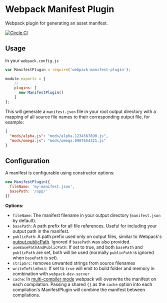 # Webpack Manifest Plugin

Webpack plugin for generating an asset manifest.

[![Circle CI](https://circleci.com/gh/danethurber/webpack-manifest-plugin.svg?style=shield)](https://circleci.com/gh/danethurber/webpack-manifest-plugin)


## Usage

In your `webpack.config.js`

```javascript
var ManifestPlugin = require('webpack-manifest-plugin');

module.exports = {
    // ...
    plugins: [
      new ManifestPlugin()
    ]
};
```

This will generate a `manifest.json` file in your root output directory with a mapping of all source file names to their corresponding output file, for example:

```json
{
  "mods/alpha.js": "mods/alpha.1234567890.js",
  "mods/omega.js": "mods/omega.0987654321.js"
}
```


## Configuration

A manifest is configurable using constructor options:

```javascript
new ManifestPlugin({
  fileName: 'my-manifest.json',
  basePath: '/app/'
})
```

**Options:**

* `fileName`: The manifest filename in your output directory (`manifest.json` by default).
* `basePath`: A path prefix for all file references. Useful for including your output path in the manifest.
* `publicPath`: A path prefix used only on output files, similar to Webpack's  [output.publicPath](https://github.com/webpack/docs/wiki/configuration#outputpublicpath). Ignored if `basePath` was also provided.
* `useBasePathAndPublicPath`: If set to true, and both `basePath` and `publicPath` are set, both will be used (normally `publicPath` is ignored when `basePath` is set).
* `stripSrc`: removes unwanted strings from source filenames
* `writeToFileEmit`: If set to `true` will emit to build folder and memory in combination with `webpack-dev-server`   
* `cache`: In [multi-compiler mode](https://github.com/webpack/webpack/tree/master/examples/multi-compiler) webpack will overwrite the manifest on each compilation. Passing a shared `{}` as the `cache` option into each compilation's ManifestPlugin will combine the manifest between compilations.
